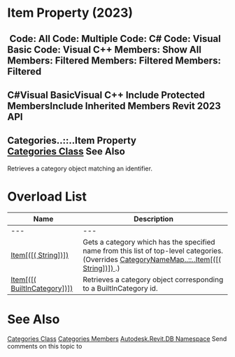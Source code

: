 # Item Property (2023)

﻿
 Code: All Code: Multiple Code: C# Code: Visual Basic Code: Visual C++  Members: Show All Members: Filtered Members: Filtered Members: Filtered   
---  
C#Visual BasicVisual C++
Include Protected MembersInclude Inherited Members
Revit 2023 API  
---  
Categories..::..Item Property   
[Categories Class](6708af38-6a62-ead0-88ff-c68bedd88ffe.md "Categories Class") See Also  
---  
Retrieves a category object matching an identifier. 
# Overload List
| Name | Description |
| --- | --- |
| --- | --- | --- |
| [Item[([( String])]) ](9e2a96fc-df10-2e33-e042-53360cc9724e.md "Item Property \(String\)") | Gets a category which has the specified name from this list of top-level categories. (Overrides [CategoryNameMap..::..Item[([( String])]) ](5c189fd7-6881-976e-5ab1-ffd349c67ef3.md "Item Property").) |
| [Item[([( BuiltInCategory])]) ](562ddcba-8f15-7421-e7a5-6968ccef7b10.md "Item Property \(BuiltInCategory\)") | Retrieves a category object corresponding to a BuiltInCategory id. |

# See Also
[Categories Class](6708af38-6a62-ead0-88ff-c68bedd88ffe.md "Categories Class")
[Categories Members](4ec94009-2c38-edf6-09ad-b7f40f0dd3bd.md "Categories Members")
[Autodesk.Revit.DB Namespace](87546ba7-461b-c646-cbb1-2cb8f5bff8b2.md "Autodesk.Revit.DB Namespace")
Send comments on this topic to 